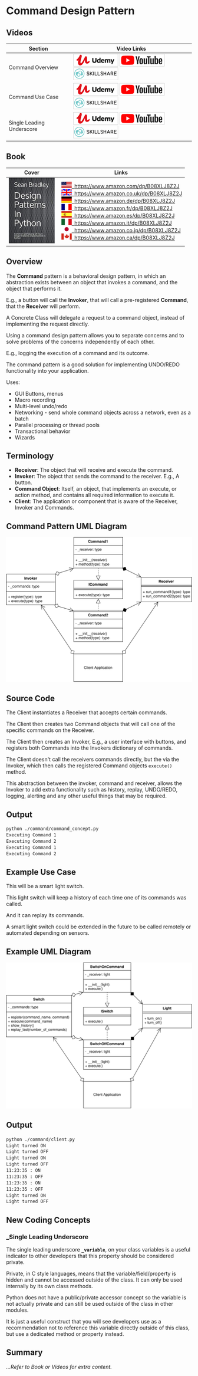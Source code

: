 # Command Design Pattern

## Videos

Section | Video Links
-|-
Command Overview |  <a id="udemyVideoLink" href="https://www.udemy.com/course/design-patterns-in-python/learn/lecture/16397092/?referralCode=7493DBBBF97FF2B0D24D" target="_blank" title="Command Overview"><img src="/img/udemy_btn_sm.gif" alt="Command Overview"/></a>&nbsp;<a id="ytVideoLink" href="https://youtu.be/jOxlrGeAKQ4&list=PLKWUX7aMnlEJzRvCXnwFEdk_WJDNjMDOo" target="_blank" title="Command Overview"><img src="/img/yt_btn_sm.gif" alt="Command Overview"/></a>&nbsp;<a id="skillShareVideoLink" href="https://skl.sh/34SM2Xg" target="_blank" title="Command Overview"><img src="/img/skillshare_btn_sm.gif" alt="Command Overview"/></a>
Command Use Case |  <a id="udemyVideoLink" href="https://www.udemy.com/course/design-patterns-in-python/learn/lecture/25551578/?referralCode=7493DBBBF97FF2B0D24D" target="_blank" title="Command Use Case"><img src="/img/udemy_btn_sm.gif" alt="Command Use Case"/></a>&nbsp;<a id="ytVideoLink" href="https://youtu.be/qDM8ZFcQwZM&list=PLKWUX7aMnlEJzRvCXnwFEdk_WJDNjMDOo" target="_blank" title="Command Use Case"><img src="/img/yt_btn_sm.gif" alt="Command Use Case"/></a>&nbsp;<a id="skillShareVideoLink" href="https://skl.sh/34SM2Xg" target="_blank" title="Command Use Case"><img src="/img/skillshare_btn_sm.gif" alt="Command Use Case"/></a>
Single Leading Underscore | <a id="udemyVideoLink" href="https://www.udemy.com/course/design-patterns-in-python/learn/lecture/25551594/?referralCode=7493DBBBF97FF2B0D24D" target="_blank" title="Single Leading Underscore"><img src="/img/udemy_btn_sm.gif" alt="Single Leading Underscore"/></a>&nbsp;<a id="ytVideoLink" href="https://youtu.be/dDIqJI9aTAc&list=PLKWUX7aMnlEJzRvCXnwFEdk_WJDNjMDOo" target="_blank" title="Single Leading Underscore"><img src="/img/yt_btn_sm.gif" alt="Single Leading Underscore"/></a>&nbsp;<a id="skillShareVideoLink" href="https://skl.sh/34SM2Xg" target="_blank" title="Single Leading Underscore"><img src="/img/skillshare_btn_sm.gif" alt="Single Leading Underscore"/></a>

## Book 

Cover | Links
-|-
![Design Patterns In Python (ASIN : B08XLJ8Z2J)](/img/design_patterns_in_python_book_125x178.jpg) | &nbsp;<a href="https://www.amazon.com/dp/B08XLJ8Z2J"><img src="/img/flag_us.gif">&nbsp; https://www.amazon.com/dp/B08XLJ8Z2J</a><br/>&nbsp;<a href="https://www.amazon.co.uk/dp/B08XLJ8Z2J"><img src="/img/flag_uk.gif">&nbsp; https://www.amazon.co.uk/dp/B08XLJ8Z2J</a><br/>&nbsp;<a href="https://www.amazon.de/dp/B08XLJ8Z2J"><img src="/img/flag_de.gif">&nbsp; https://www.amazon.de/dp/B08XLJ8Z2J</a><br/>&nbsp;<a href="https://www.amazon.fr/dp/B08XLJ8Z2J"><img src="/img/flag_fr.gif">&nbsp; https://www.amazon.fr/dp/B08XLJ8Z2J</a><br/>&nbsp;<a href="https://www.amazon.es/dp/B08XLJ8Z2J"><img src="/img/flag_es.gif">&nbsp; https://www.amazon.es/dp/B08XLJ8Z2J</a><br/>&nbsp;<a href="https://www.amazon.it/dp/B08XLJ8Z2J"><img src="/img/flag_it.gif">&nbsp; https://www.amazon.it/dp/B08XLJ8Z2J</a><br/>&nbsp;<a href="https://www.amazon.co.jp/dp/B08XLJ8Z2J"><img src="/img/flag_jp.gif">&nbsp; https://www.amazon.co.jp/dp/B08XLJ8Z2J</a><br/>&nbsp;<a href="https://www.amazon.ca/dp/B08XLJ8Z2J"><img src="/img/flag_ca.gif">&nbsp; https://www.amazon.ca/dp/B08XLJ8Z2J</a>

## Overview

The **Command** pattern is a behavioral design pattern, in which an abstraction exists between an object that invokes a command, and the object that performs it.

E.g., a button will call the **Invoker**, that will call a pre-registered **Command**, that the **Receiver** will perform.

A Concrete Class will delegate a request to a command object, instead of implementing the request directly.

Using a command design pattern allows you to separate concerns and to solve problems of the concerns independently of each other.

E.g., logging the execution of a command and its outcome.

The command pattern is a good solution for implementing UNDO/REDO functionality into your application.

Uses:

* GUI Buttons, menus
* Macro recording
* Multi-level undo/redo
* Networking - send whole command objects across a network, even as a batch
* Parallel processing or thread pools
* Transactional behavior
* Wizards

## Terminology

* **Receiver**: The object that will receive and execute the command.
* **Invoker**: The object that sends the command to the receiver. E.g., A button.
* **Command Object**: Itself, an object, that implements an execute, or action method, and contains all required information to execute it.
* **Client**: The application or component that is aware of the Receiver, Invoker and Commands.

## Command Pattern UML Diagram

![The Command Pattern UML Diagram](/img/command_concept.svg)

## Source Code

The Client instantiates a Receiver that accepts certain commands.

The Client then creates two Command objects that will call one of the specific commands on the Receiver.

The Client then creates an Invoker, E.g., a user interface with buttons, and registers both Commands into the Invokers dictionary of commands.

The Client doesn't call the receivers commands directly, but the via the Invoker, which then calls the registered Command objects `execute()` method.

This abstraction between the invoker, command and receiver, allows the Invoker to add extra functionality such as history, replay, UNDO/REDO, logging, alerting and any other useful things that may be required.

## Output

``` bash
python ./command/command_concept.py
Executing Command 1
Executing Command 2
Executing Command 1
Executing Command 2
```

## Example Use Case

This will be a smart light switch. 

This light switch will keep a history of each time one of its commands was called. 

And it can replay its commands. 

A smart light switch could be extended in the future to be called remotely or automated depending on sensors.

## Example UML Diagram

![The Command Pattern UML Diagram](/img/command_example.svg)

## Output

``` bash
python ./command/client.py
Light turned ON
Light turned OFF
Light turned ON
Light turned OFF
11:23:35 : ON
11:23:35 : OFF
11:23:35 : ON
11:23:35 : OFF
Light turned ON
Light turned OFF
```

## New Coding Concepts

### _Single Leading Underscore

The single leading underscore **`_variable`**, on your class variables is a useful indicator to other developers that this property should be considered private.

Private, in C style languages, means that the variable/field/property is hidden and cannot be accessed outside of the class. It can only be used internally by its own class methods.

Python does not have a public/private accessor concept so the variable is not actually private and can still be used outside of the class in other modules. 

It is just a useful construct that you will see developers use as a recommendation not to reference this variable directly outside of this class, but use a dedicated method or property instead.

## Summary

*...Refer to Book or Videos for extra content.*